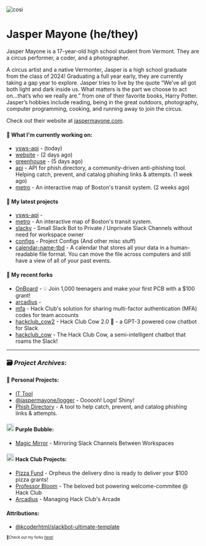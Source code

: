 ![cosi](https://github.com/jaspermayone/jaspermayone/assets/65788728/0597adb6-37c9-4db7-b6d8-1d7107b7bdd8)

# Jasper Mayone (he/they)

Jasper Mayone is a 17-year-old high school student from Vermont. They are a circus performer, a coder, and a photographer.

A circus artist and a native Vermonter, Jasper is a high school graduate from the class of 2024! Graduating a full year early, they are currently taking a gap year to explore. Jasper tries to live by the quote “We’ve all got both light and dark inside us. What matters is the part we choose to act on...that’s who we really are.” from one of their favorite books, Harry Potter. Jasper’s hobbies include reading, being in the great outdoors, photography, computer programming, cooking, and running away to join the circus.

Check out their website at [jaspermayone.com](https://jaspermayone.com).

#### 👷 What I'm currently working on:

- [ysws-api](https://github.com/jaspermayone/ysws-api) -  (today)
- [website](https://github.com/phish-directory/website) -  (2 days ago)
- [greenhouse](https://github.com/jaspermayone/greenhouse) -  (5 days ago)
- [api](https://github.com/phish-directory/api) - API for phish.directory, a community-driven anti-phishing tool. Helping catch, prevent, and catalog phishing links & attempts. (1 week ago)
- [metro](https://github.com/jaspermayone/metro) - An interactive map of Boston's transit system. (2 weeks ago)

#### 🌱 My latest projects

- [ysws-api](https://github.com/jaspermayone/ysws-api) - 
- [metro](https://github.com/jaspermayone/metro) - An interactive map of Boston's transit system.
- [slacky](https://github.com/jaspermayone/slacky) - Small Slack Bot to Private / Unprivate Slack Channels without need for workspace owner
- [configs](https://github.com/jaspermayone/configs) - Project Configs (And other misc stuff)
- [calendar-name-tbd](https://github.com/jaspermayone/calendar-name-tbd) - A calendar that stores all your data in a human-readable file format. You can move the file across computers and still have a view of all of your past events.

#### 🍴 My recent forks

- [OnBoard](https://github.com/jaspermayone-forks/OnBoard) -  💡 Join 1,000 teenagers and make your first PCB with a $100 grant!
- [arcadius](https://github.com/jaspermayone-forks/arcadius) - 
- [mfa](https://github.com/jaspermayone-forks/mfa) - Hack Club's solution for sharing multi-factor authentication (MFA) codes for team accounts
- [hackclub_cow2](https://github.com/jaspermayone-forks/hackclub_cow2) - Hack Club Cow 2.0 🐄 - a GPT-3 powered cow chatbot for Slack
- [hackclub_cow](https://github.com/jaspermayone-forks/hackclub_cow) - The Hack Club Cow, a semi-intelligent chatbot that roams the Slack!

---

### 🗃️ _Project Archives_:

#### 🌱 Personal Projects:
- [IT Tool](https://github.com/jaspermayone/ittool)
- [@jaspermayone/logger](https://github.com/jaspermayone/logger) - Oooooh! Logs! Shiny!
- [Phish Directory](https://github.com/jaspermayone/phish.directory) - A tool to help catch, prevent, and catalog phishing links & attempts.

#### <img src="https://cdn.purplebubble.org/logo.png" width="20" height="20" /> Purple Bubble:
- [Magic Mirror](https://github.com/thepurplebubble/magic-mirror) - Mirroring Slack Channels Between Workspaces

#### <img src="https://assets.hackclub.com/icon-progress-rounded.png" width="20" height="20" /> Hack Club Projects:
- [Pizza Fund](https://github.com/hackclub/pizza-fund) - Orpheus the delivery dino is ready to deliver your $100 pizza grants!
- [Professor Bloom](https://github.com/hackclub/professor-bloom) - The beloved bot powering welcome-commitee @ Hack Club
- [Arcadius](https://github.com/hackclub/arcadius) - Managing Hack Club's Arcade

#### Attributions:
- [@kcoderhtml/slackbot-ultimate-template](https://github.com/kcoderhtml/slackbot-ultimate-template?tab=readme-ov-file#template-example)

<sup><sub>🍴Check out my forks [here!](https://github.com/jaspermayone-forks/why)</sub></sup>
